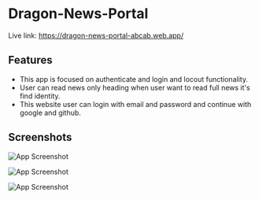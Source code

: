 
# Dragon-News-Portal

Live link: https://dragon-news-portal-abcab.web.app/




## Features

 - This app is focused on authenticate and login and locout functionality.
 - User can read news only heading when user want to read full news it's find identity.
 - This website user can login with email and password and continue with google and github.


## Screenshots

![App Screenshot](https://i.ibb.co/0cjgj2m/s1.png)


![App Screenshot](https://i.ibb.co/Y3GtVWy/s5.png)

![App Screenshot](https://i.ibb.co/M93F45Q/s3.png)

